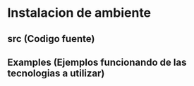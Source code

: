 # Instalacion de ambiente

## src (Codigo fuente)

## Examples (Ejemplos funcionando de las tecnologias a utilizar)
